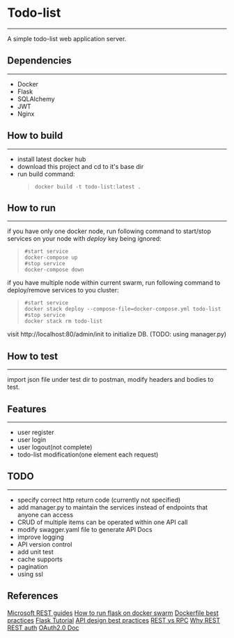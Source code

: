 # Todo-list
---
A simple todo-list web application server.
## Dependencies
---
* Docker
* Flask
* SQLAlchemy
* JWT
* Nginx
## How to build
---
* install latest docker hub
* download this project and cd to it's base dir
* run build command:
    >     docker build -t todo-list:latest .
## How to run
---
if you have only one docker node, run following command to start/stop services on your node with _deploy_ key being ignored:
>     #start service
>     docker-compose up
>     #stop service
>     docker-compose down
if you have multiple node within current swarm, run following command to deploy/remove services to you cluster:
>     #start service
>     docker stack deploy --compose-file=docker-compose.yml todo-list
>     #stop service
>     docker stack rm todo-list
visit http://localhost:80/admin/init to initialize DB. (TODO: using manager.py)
## How to test
---
import json file under test dir to postman, modify headers and bodies to test.
## Features
---
* user register
* user login
* user logout(not complete)
* todo-list modification(one element each request)
## TODO
---
* specify correct http return code (currently not specified)
* add manager.py to maintain the services instead of endpoints that anyone can access
* CRUD of multiple items can be operated within one API call
* modify swagger.yaml file to generate API Docs
* improve logging
* API version control
* add unit test
* cache supports
* pagination
* using ssl


References
---
[Microsoft REST guides](https://docs.microsoft.com/en-us/azure/architecture/guide/)
[How to run flask on docker swarm](https://testdriven.io/blog/running-flask-on-docker-swarm/)
[Dockerfile best practices](https://docs.docker.com/develop/develop-images/dockerfile_best-practices/)
[Flask Tutorial](http://www.patricksoftwareblog.com/all-posts/)
[API design best practices](https://www.moesif.com/blog/api-guide/api-design-guidelines/#general-best-practices)
[REST vs RPC](https://www.smashingmagazine.com/2016/09/understanding-rest-and-rpc-for-http-apis/)
[Why REST](https://medium.com/@suhas_chatekar/why-you-should-use-the-recommended-http-methods-in-your-rest-apis-981359828bf7)
[REST auth](https://stackoverflow.com/questions/319530/restful-authentication)
[OAuth2.0 Doc](https://tools.ietf.org/html/rfc6749#section-7)
